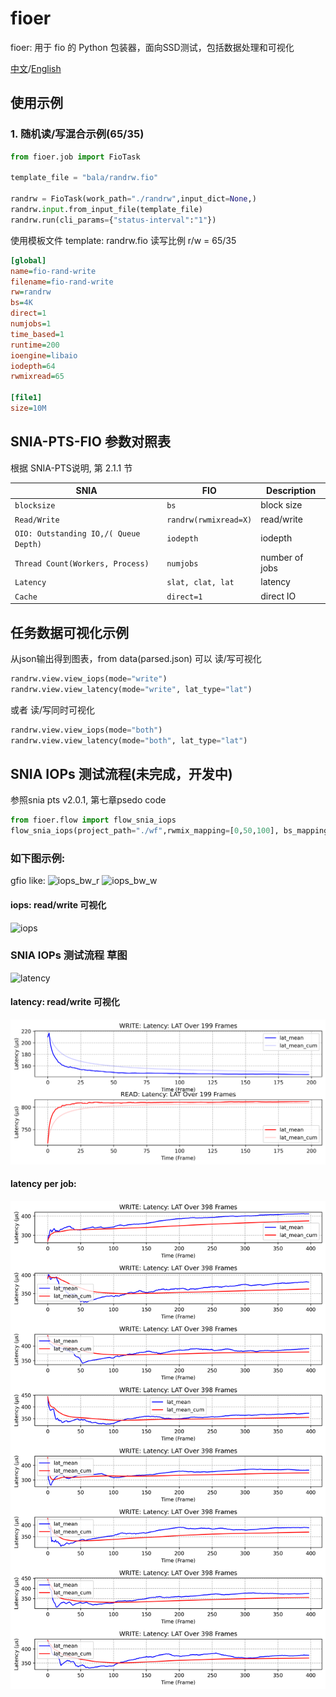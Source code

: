 # fioer
fioer: 用于 fio 的 Python 包装器，面向SSD测试，包括数据处理和可视化

[中文](./README_CN.md)/[English](./README.md)

## 使用示例 
### 1. 随机读/写混合示例(65/35)

```python
from fioer.job import FioTask

template_file = "bala/randrw.fio"

randrw = FioTask(work_path="./randrw",input_dict=None,)
randrw.input.from_input_file(template_file)
randrw.run(cli_params={"status-interval":"1"})
```

使用模板文件 template: randrw.fio
读写比例 r/w = 65/35
```ini
[global]
name=fio-rand-write
filename=fio-rand-write
rw=randrw
bs=4K
direct=1
numjobs=1
time_based=1
runtime=200
ioengine=libaio
iodepth=64
rwmixread=65

[file1]
size=10M

```


## SNIA-PTS-FIO 参数对照表
根据 SNIA-PTS说明, 第 2.1.1 节

| SNIA  | FIO  | Description |
| --- | --- | --- |
| `blocksize` | `bs` | block size |
| `Read/Write` | `randrw(rwmixread=X)` | read/write |
| `OIO: Outstanding IO,/( Queue Depth)` | `iodepth` | iodepth |
| `Thread Count(Workers, Process)` | `numjobs` | number of jobs |
| `Latency` | `slat, clat, lat` | latency |
| `Cache` | `direct=1` | direct IO |


## 任务数据可视化示例
从json输出得到图表，from data(parsed.json)
可以 读/写可视化
```python
randrw.view.view_iops(mode="write")
randrw.view.view_latency(mode="write", lat_type="lat")
```
或者 读/写同时可视化
```python
randrw.view.view_iops(mode="both")
randrw.view.view_latency(mode="both", lat_type="lat")
```

## SNIA IOPs 测试流程(未完成，开发中)
参照snia pts v2.0.1, 第七章psedo code
```python
from fioer.flow import flow_snia_iops
flow_snia_iops(project_path="./wf",rwmix_mapping=[0,50,100], bs_mapping=[4,8])
```


### 如下图示例:

gfio like:
![iops_bw_r](https://img.picui.cn/free/2024/10/31/6723a9604fbfd.png) 
![iops_bw_w](https://img.picui.cn/free/2024/10/31/6723a94ea84cc.png)

#### iops: read/write 可视化
![iops](https://img.picui.cn/free/2024/10/31/6722f4b74e52b.png)


### SNIA IOPs 测试流程 草图
![latency](https://img.picui.cn/free/2024/11/02/6725e1db3fe33.png)

#### latency: read/write 可视化
![latency](./images/lat_rw.png)
#### latency per job:
![latency-total](./images/lat_perjob.png)